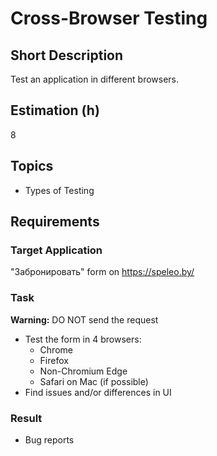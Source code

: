 # Cross-Browser Testing

## Short Description

Test an application in different browsers.

## Estimation (h)

8

## Topics

* Types of Testing

## Requirements

### Target Application

"Забронировать" form on <https://speleo.by/>

### Task

**Warning:** DO NOT send the request

* Test the form in 4 browsers:
  * Chrome
  * Firefox
  * Non-Chromium Edge
  * Safari on Mac (if possible)
* Find issues and/or differences in UI

### Result

* Bug reports
